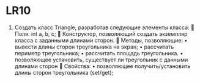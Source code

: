 # LR10

1.	Создать класс Triangle, разработав следующие элементы класса:
	Поля: int a, b, c;
	Конструктор, позволяющий создать экземпляр класса с заданными длинами сторон.
	Методы, позволяющие:
•	вывести длины сторон треугольника на экран;
•	рассчитать периметр треугольника;
•	рассчитать площадь треугольника.
•	позволяющее установить, существует ли треугольник с данными длинами сторон
	Свойства:
•	позволяющее получить/установить длины сторон треугольника (set/get);
